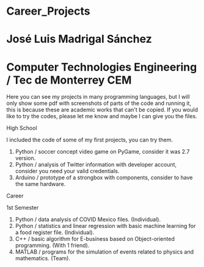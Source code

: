 # Career_Projects
# José Luis Madrigal Sánchez
# Computer Technologies Engineering / Tec de Monterrey CEM
Here you can see my projects in many programming languages, but I will only show some pdf with screenshots of parts of the code and running it, this is because these are academic works that can't be copied. If you would like to try the codes, please let me know and maybe I can give you the files.

High School

I included the code of some of my first projects, you can try them.
1. Python / soccer concept video game on PyGame, consider it was 2.7 version.
2. Python / analysis of Twitter information with developer account, consider you need your valid credentials.
3. Arduino / prototype of a strongbox with components, consider to have the same hardware.

Career

1st Semester

1. Python / data analysis of COVID Mexico files. (Individual).
2. Python / statistics and linear regression with basic machine learning for a food register file. (Individual).
2. C++ / basic algorithm for E-business based on Object-oriented programming. (With 1 friend).
3. MATLAB / programs for the simulation of events related to physics and mathematics. (Team). 
